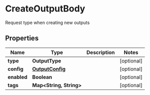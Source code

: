 

# CreateOutputBody

Request type when creating new outputs

## Properties

| Name | Type | Description | Notes |
|------------ | ------------- | ------------- | -------------|
|**type** | **OutputType** |  |  [optional] |
|**config** | [**OutputConfig**](OutputConfig.md) |  |  [optional] |
|**enabled** | **Boolean** |  |  [optional] |
|**tags** | **Map&lt;String, String&gt;** |  |  [optional] |



